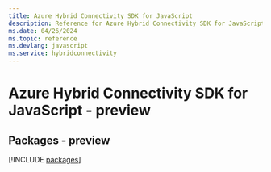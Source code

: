 ```yaml
---
title: Azure Hybrid Connectivity SDK for JavaScript
description: Reference for Azure Hybrid Connectivity SDK for JavaScript
ms.date: 04/26/2024
ms.topic: reference
ms.devlang: javascript
ms.service: hybridconnectivity
---
```

# Azure Hybrid Connectivity SDK for JavaScript - preview
## Packages - preview
[!INCLUDE [packages](hybrid-connectivity-index.md)]